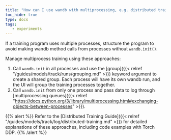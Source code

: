 ```yaml
---
title: "How can I use wandb with multiprocessing, e.g. distributed training?"
toc_hide: true
type: docs
tags:
   - experiments
---
```

If a training program uses multiple processes, structure the program to avoid making wandb method calls from processes without `wandb.init()`. 

Manage multiprocess training using these approaches:

1. Call `wandb.init` in all processes and use the [group]({{< relref "/guides/models/track/runs/grouping.md" >}}) keyword argument to create a shared group. Each process will have its own wandb run, and the UI will group the training processes together.
2. Call `wandb.init` from only one process and pass data to log through [multiprocessing queues]({{< relref "https://docs.python.org/3/library/multiprocessing.html#exchanging-objects-between-processes" >}}).

{{% alert %}}
Refer to the [Distributed Training Guide]({{< relref "/guides/models/track/log/distributed-training.md" >}}) for detailed explanations of these approaches, including code examples with Torch DDP.
{{% /alert %}}